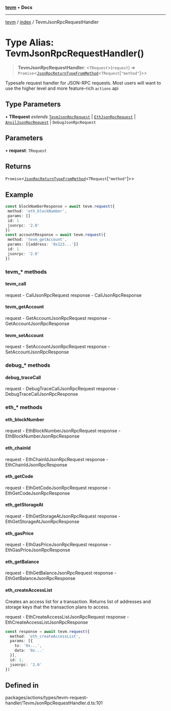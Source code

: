 [**tevm**](../../README.md) • **Docs**

***

[tevm](../../modules.md) / [index](../README.md) / TevmJsonRpcRequestHandler

# Type Alias: TevmJsonRpcRequestHandler()

> **TevmJsonRpcRequestHandler**: \<`TRequest`\>(`request`) => `Promise`\<[`JsonRpcReturnTypeFromMethod`](JsonRpcReturnTypeFromMethod.md)\<`TRequest`\[`"method"`\]\>\>

Typesafe request handler for JSON-RPC requests. Most users will want to use the higher level
and more feature-rich `actions` api

## Type Parameters

• **TRequest** *extends* [`TevmJsonRpcRequest`](TevmJsonRpcRequest.md) \| [`EthJsonRpcRequest`](../../actions/type-aliases/EthJsonRpcRequest.md) \| [`AnvilJsonRpcRequest`](../../actions/type-aliases/AnvilJsonRpcRequest.md) \| `DebugJsonRpcRequest`

## Parameters

• **request**: `TRequest`

## Returns

`Promise`\<[`JsonRpcReturnTypeFromMethod`](JsonRpcReturnTypeFromMethod.md)\<`TRequest`\[`"method"`\]\>\>

## Example

```typescript
const blockNumberResponse = await tevm.request({
 method: 'eth_blockNumber',
 params: []
 id: 1
 jsonrpc: '2.0'
})
const accountResponse = await tevm.request({
 method: 'tevm_getAccount',
 params: [{address: '0x123...'}]
 id: 1
 jsonrpc: '2.0'
})
```

### tevm_* methods

#### tevm_call

request - CallJsonRpcRequest
response - CallJsonRpcResponse

#### tevm_getAccount

request - GetAccountJsonRpcRequest
response - GetAccountJsonRpcResponse

#### tevm_setAccount

request - SetAccountJsonRpcRequest
response - SetAccountJsonRpcResponse

### debug_* methods

#### debug_traceCall

request - DebugTraceCallJsonRpcRequest
response - DebugTraceCallJsonRpcResponse

### eth_* methods

#### eth_blockNumber

request - EthBlockNumberJsonRpcRequest
response - EthBlockNumberJsonRpcResponse

#### eth_chainId

request - EthChainIdJsonRpcRequest
response - EthChainIdJsonRpcResponse

#### eth_getCode

request - EthGetCodeJsonRpcRequest
response - EthGetCodeJsonRpcResponse

#### eth_getStorageAt

request - EthGetStorageAtJsonRpcRequest
response - EthGetStorageAtJsonRpcResponse

#### eth_gasPrice

request - EthGasPriceJsonRpcRequest
response - EthGasPriceJsonRpcResponse

#### eth_getBalance

request - EthGetBalanceJsonRpcRequest
response - EthGetBalanceJsonRpcResponse

#### eth_createAccessList

Creates an access list for a transaction.
Returns list of addresses and storage keys that the transaction plans to access.

request - EthCreateAccessListJsonRpcRequest
response - EthCreateAccessListJsonRpcResponse

```typescript
const response = await tevm.request({
  method: 'eth_createAccessList',
  params: [{
    to: '0x...',
    data: '0x...'
  }],
  id: 1,
  jsonrpc: '2.0'
})
```

## Defined in

packages/actions/types/tevm-request-handler/TevmJsonRpcRequestHandler.d.ts:101
